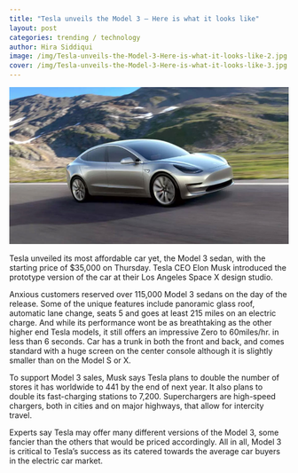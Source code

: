 ```yaml
---
title: "Tesla unveils the Model 3 – Here is what it looks like"
layout: post
categories: trending / technology
author: Hira Siddiqui
image: /img/Tesla-unveils-the-Model-3-Here-is-what-it-looks-like-2.jpg
cover: /img/Tesla-unveils-the-Model-3-Here-is-what-it-looks-like-3.jpg
---
```


![Existential - Tesla unveils the Model 3 – Here is what it looks like](/img/Tesla-unveils-the-Model-3-Here-is-what-it-looks-like.jpg)

Tesla unveiled its most affordable car yet, the Model 3 sedan, with the starting price of $35,000 on Thursday. Tesla CEO Elon Musk introduced the prototype version of the car at their Los Angeles Space X design studio.

Anxious customers reserved over 115,000 Model 3 sedans on the day of the release. Some of the unique features include panoramic glass roof, automatic lane change, seats 5 and goes at least 215 miles on an electric charge. And while its performance wont be as breathtaking as the other higher end Tesla models, it still offers an impressive Zero to 60miles/hr. in less than 6 seconds. Car has a trunk in both the front and back, and comes standard with a huge screen on the center console although it is slightly smaller than on the Model S or X.

To support Model 3 sales, Musk says Tesla plans to double the number of stores it has worldwide to 441 by the end of next year. It also plans to double its fast-charging stations to 7,200. Superchargers are high-speed chargers, both in cities and on major highways, that allow for intercity travel. 

Experts say Tesla may offer many different versions of the Model 3, some fancier than the others that would be priced accordingly.  All in all, Model 3 is critical to Tesla’s success as its catered towards the average car buyers in the electric car market.

